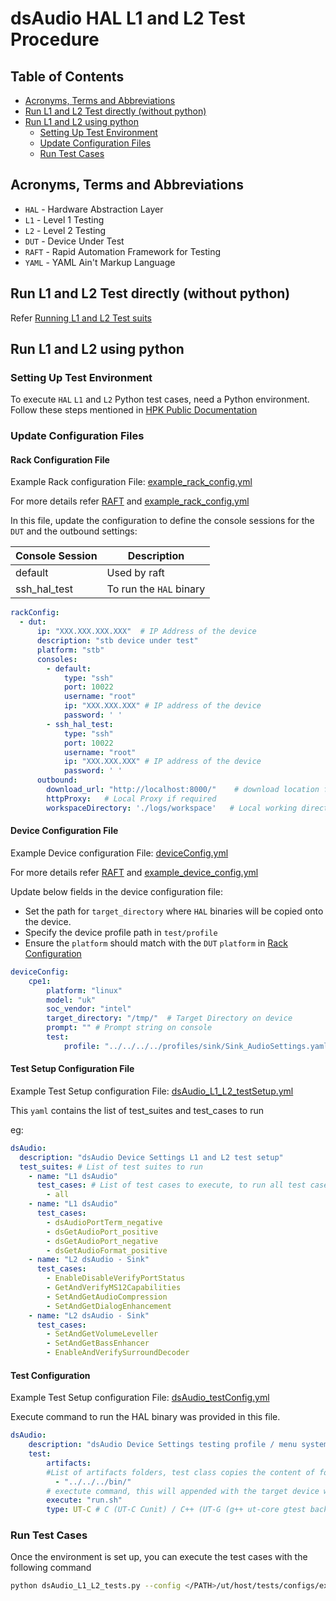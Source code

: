# dsAudio HAL L1 and L2 Test Procedure

## Table of Contents

- [Acronyms, Terms and Abbreviations](#acronyms-terms-and-abbreviations)
- [Run L1 and L2 Test directly (without python)](#run-l1-and-l2-test-directly-without-python)
- [Run L1 and L2 using python](#run-l1-and-l2-using-python)
  - [Setting Up Test Environment](#setting-up-test-environment)
  - [Update Configuration Files](#update-configuration-files)
  - [Run Test Cases](#run-test-cases)

## Acronyms, Terms and Abbreviations

- `HAL`    - Hardware Abstraction Layer
- `L1`     - Level 1 Testing
- `L2`     - Level 2 Testing
- `DUT`    - Device Under Test
- `RAFT`   - Rapid Automation Framework for Testing
- `YAML`   - YAML Ain't Markup Language

## Run L1 and L2 Test directly (without python)

Refer [Running L1 and L2 Test suits](https://github.com/rdkcentral/rdk-hpk-documentation/tree/1.4.5?tab=readme-ov-file#running-the-l1-l2-test-suite-on-the-target)

## Run L1 and L2 using python

### Setting Up Test Environment

To execute `HAL` `L1` and `L2` Python test cases, need a Python environment. Follow these steps mentioned in [HPK Public Documentation](https://github.com/rdkcentral/rdk-hpk-documentation/?tab=readme-ov-file#installing-the-python-environment-for-l3-testing-suite)

### Update Configuration Files

#### Rack Configuration File

Example Rack configuration File: [example_rack_config.yml](../../../../ut/host/tests/configs/example_rack_config.yml)

For more details refer [RAFT](https://github.com/rdkcentral/python_raft/blob/1.0.0/README.md) and [example_rack_config.yml](https://github.com/rdkcentral/python_raft/blob/1.0.0/examples/configs/example_rack_config.yml)

In this file, update the configuration to define the console sessions for the `DUT` and the outbound settings:

|Console Session|Description|
|---------------|-----------|
|default|Used by raft|
|ssh_hal_test|To run the `HAL` binary|

```yaml
rackConfig:
  - dut:
      ip: "XXX.XXX.XXX.XXX"  # IP Address of the device
      description: "stb device under test"
      platform: "stb"
      consoles:
        - default:
            type: "ssh"
            port: 10022
            username: "root"
            ip: "XXX.XXX.XXX" # IP address of the device
            password: ' '
        - ssh_hal_test:
            type: "ssh"
            port: 10022
            username: "root"
            ip: "XXX.XXX.XXX" # IP address of the device
            password: ' '
      outbound:
        download_url: "http://localhost:8000/"    # download location for the CPE device
        httpProxy:   # Local Proxy if required
        workspaceDirectory: './logs/workspace'   # Local working directory
```

#### Device Configuration File

Example Device configuration File: [deviceConfig.yml](ut/host/tests/configs/deviceConfig.yml)

For more details refer [RAFT](https://github.com/rdkcentral/python_raft/blob/1.0.0/README.md) and [example_device_config.yml](https://github.com/rdkcentral/python_raft/blob/1.0.0/examples/configs/example_device_config.yml)

Update below fields in the device configuration file:

- Set the path for `target_directory` where `HAL` binaries will be copied onto the device.
- Specify the device profile path in `test/profile`
- Ensure the `platform` should match with the `DUT` `platform` in [Rack Configuration](#rack-configuration-file)

```yaml
deviceConfig:
    cpe1:
        platform: "linux"
        model: "uk"
        soc_vendor: "intel"
        target_directory: "/tmp/"  # Target Directory on device
        prompt: "" # Prompt string on console
        test:
            profile: "../../../../profiles/sink/Sink_AudioSettings.yaml"
```

#### Test Setup Configuration File

Example Test Setup configuration File: [dsAudio_L1_L2_testSetup.yml](../../../../ut/host/tests/L1_L2_TestCases/dsAudio/dsAudio_L1_L2_testSetup.yml)

This `yaml` contains the list of test_suites and test_cases to run

eg:
```yaml
dsAudio:
  description: "dsAudio Device Settings L1 and L2 test setup"
  test_suites: # List of test suites to run
    - name: "L1 dsAudio"
      test_cases: # List of test cases to execute, to run all test cases in test suite with R option use `all`
        - all
    - name: "L1 dsAudio"
      test_cases:
        - dsAudioPortTerm_negative
        - dsGetAudioPort_positive
        - dsGetAudioPort_negative
        - dsGetAudioFormat_positive
    - name: "L2 dsAudio - Sink"
      test_cases:
        - EnableDisableVerifyPortStatus
        - GetAndVerifyMS12Capabilities
        - SetAndGetAudioCompression
        - SetAndGetDialogEnhancement
    - name: "L2 dsAudio - Sink"
      test_cases:
        - SetAndGetVolumeLeveller
        - SetAndGetBassEnhancer
        - EnableAndVerifySurroundDecoder
```

#### Test Configuration

Example Test Setup configuration File: [dsAudio_testConfig.yml](../../../../ut/host/tests/dsClasses/dsAudio_testConfig.yml)

Execute command to run the HAL binary was provided in this file.

```yaml
dsAudio:
    description: "dsAudio Device Settings testing profile / menu system for UT"
    test:
        artifacts:
        #List of artifacts folders, test class copies the content of folder to the target device workspace
          - "../../../bin/"
        # exectute command, this will appended with the target device workspace path
        execute: "run.sh"
        type: UT-C # C (UT-C Cunit) / C++ (UT-G (g++ ut-core gtest backend))
```

### Run Test Cases

Once the environment is set up, you can execute the test cases with the following command

```bash
python dsAudio_L1_L2_tests.py --config </PATH>/ut/host/tests/configs/example_rack_config.yml --deviceConfig </PATH>/ut/host/tests/configs/deviceConfig.yml
```
